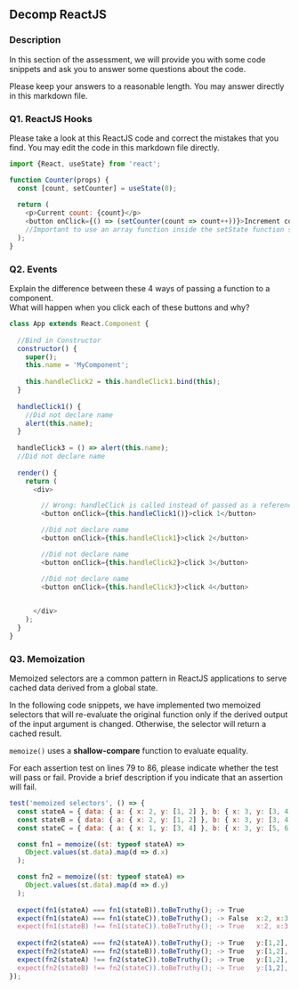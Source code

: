## Decomp ReactJS

### Description
In this section of the assessment, we will provide you with some code snippets and ask you to answer some questions about the code. 

Please keep your answers to a reasonable length. You may answer directly in this markdown file.

### Q1. ReactJS Hooks
Please take a look at this ReactJS code and correct the mistakes that you find. You may edit the code in this markdown file directly.
```javascript
import {React, useState} from 'react';

function Counter(props) {
  const [count, setCounter] = useState(0);
  
  return (
    <p>Current count: {count}</p>
    <button onClick={() => (setCounter(count => count++))}>Increment count</button>
    //Important to use an array function inside the setState function since it relies on a previous value inside the state
  );
}
```

### Q2. Events
Explain the difference between these 4 ways of passing a function to a component. </br>
What will happen when you click each of these buttons and why?

```javascript
class App extends React.Component {
  
  //Bind in Constructor
  constructor() {
    super(); 
    this.name = 'MyComponent';
    
    this.handleClick2 = this.handleClick1.bind(this);
  }
  
  handleClick1() {
    //Did not declare name
    alert(this.name);
  }
  
  handleClick3 = () => alert(this.name);
  //Did not declare name
  
  render() {
    return (
      <div>

        // Wrong: handleClick is called instead of passed as a reference!
        <button onClick={this.handleClick1()}>click 1</button>

        //Did not declare name
        <button onClick={this.handleClick1}>click 2</button>

        //Did not declare name
        <button onClick={this.handleClick2}>click 3</button>

        //Did not declare name
        <button onClick={this.handleClick3}>click 4</button>

        
      </div>
    );
  }
}
```

### Q3. Memoization
Memoized selectors are a common pattern in ReactJS applications to serve cached data derived from a global state. 

In the following code snippets, we have implemented two memoized selectors that will re-evaluate the original function only if the derived output of the input argument is changed. Otherwise, the selector will return a cached result. 

`memoize()` uses a <strong>shallow-compare</strong> function to evaluate equality.

For each assertion test on lines 79 to 86, please indicate whether the test will pass or fail. Provide a brief description if you indicate that an assertion will fail.

```javascript
test('memoized selectors', () => {
  const stateA = { data: { a: { x: 2, y: [1, 2] }, b: { x: 3, y: [3, 4] } } };
  const stateB = { data: { a: { x: 2, y: [1, 2] }, b: { x: 3, y: [3, 4] } } };
  const stateC = { data: { a: { x: 1, y: [3, 4] }, b: { x: 3, y: [5, 6] } } };

  const fn1 = memoize((st: typeof stateA) =>
    Object.values(st.data).map(d => d.x)
  );

  const fn2 = memoize((st: typeof stateA) =>
    Object.values(st.data).map(d => d.y)
  );
  
  expect(fn1(stateA) === fn1(stateB)).toBeTruthy(); -> True
  expect(fn1(stateA) === fn1(stateC)).toBeTruthy(); -> False  x:2, x:3 =/= x:1, x:3
  expect(fn1(stateB) !== fn1(stateC)).toBeTruthy(); -> True   x:2, x:3 =/= x:1, x:3
  
  expect(fn2(stateA) === fn2(stateA)).toBeTruthy(); -> True   y:[1,2], y:[3,4] === y:[1,2], y:[3,4]
  expect(fn2(stateA) === fn2(stateB)).toBeTruthy(); -> True   y:[1,2], y:[3,4] === y:[1,2], y:[3,4]
  expect(fn2(stateA) !== fn2(stateC)).toBeTruthy(); -> True   y:[1,2], y:[3,4] =/= y:[3,4], y:[5,6]
  expect(fn2(stateB) !== fn2(stateC)).toBeTruthy(); -> True   y:[1,2], y:[3,4] =/= y:[3,4], y:[5,6]
});
```
